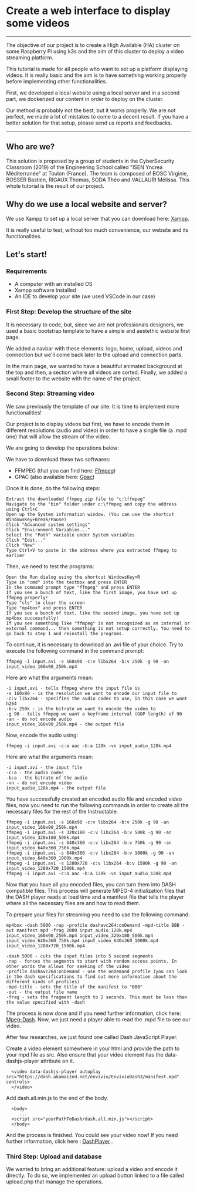 # Create a web interface to display some videos


---
The objective of our project is to create a High Available (HA) cluster on some Raspberry Pi using k3s and the aim of this cluster to 
deploy a video streaming platform.

This tutorial is made for all people who want to set up a platform displaying videos. It is really basic and the aim is to have something working properly before implementing other functionalities.

First, we developed a local website using a local server and in a second part, we dockerized our content in order to deploy on the cluster.

Our method is probably not the best, but it works properly. We are not perfect, we
made a lot of mistakes to come to a decent result. If you have a better
solution for that setup, please send us reports and feedbacks.

---

## Who are we?

This solution is proposed by a group of students in the CyberSecurity Classroom (2019)
of the Engineering School called "ISEN Yncrea Méditerranée" at Toulon (France).
The team is composed of BOSC Virginie, BOSSER Bastien, RIGAUX Thomas, SODA Théo and VALLAURI Mélissa.
This whole tutorial is the result of our project.

## Why do we use a local website and server?

We use Xampp to set up a local server that you can download here: [Xampp](https://www.apachefriends.org/fr/download.html).

It is really useful to test, without too much convenience, our website and its functionalities.

## Let's start!

### Requirements

- A computer with an installed OS
- Xampp software installed
- An IDE to develop your site (we used VSCode in our case)

### First Step: Develop the structure of the site

It is necessary to code, but, since we are not professionals designers, we used a basic bootstrap template to have a simple and aestethic website first page. 

We added a navbar with these elements: logo, home, upload, videos and connection but we'll come back later to the upload and connection parts.

In the main page, we wanted to have a beautiful animated background at the top and then, a section where all videos are sorted.
Finally, we added a small footer to the website with the name of the project.

### Second Step: Streaming video
We saw previously the template of our site. It is time to implement more functionalities!

Our project is to display videos but first, we have to encode them in different resolutions (audio and video) in order to have a single file (a .mpd one) that will allow the stream of the video. 

We are going to develop the operations below:

We have to download these two softwares:
- FFMPEG (that you can find here: [Ffmpeg](https://www.ffmpeg.org/download.html))
- GPAC (also available here: [Gpac](https://gpac.wp.imt.fr/downloads/))

Once it is done, do the following steps:
   
    Extract the downloaded ffmpeg zip file to "c:\ffmpeg"
    Navigate to the "bin" folder under c:\ffmpeg and copy the address using Ctrl+C
    Open up the System information window. (You can use the shortcut WindowsKey+Break/Pause)
    Click "Advanced system settings"
    Click "Environment Variables..."
    Select the "Path" variable under System variables
    Click "Edit..."
    Click "New"
    Type Ctrl+V to paste in the address where you extracted ffmpeg to earlier 
    
Then, we need to test the programs:

    Open the Run dialog using the shortcut WindowsKey+R
    Type in "cmd" into the textbox and press ENTER
    In the command prompt type "ffmpeg" and press ENTER
    If you see a bunch of text, like the first image, you have set up ffmpeg properly!
    Type "cls" to clear the screen
    Type "mp4box" and press ENTER
    If you see a bunch of text, like the second image, you have set up mp4box successfully!
    If you see something like "ffmpeg" is not recognized as an internal or external command... then something is not setup correctly. You need to go back to step 1 and reinstall the programs.
    
To continue, it is necessary to download an .avi file of your choice. Try to execute the following command in the command prompt:

    ffmpeg -i input.avi -s 160x90 -c:v libx264 -b:v 250k -g 90 -an input_video_160x90_250k.mp4
    
Here are what the arguments mean:

    -i input.avi - tells ffmpeg where the input file is
    -s 160x90 - is the resolution we want to encode our input file to
    -c:v libx264 - specifies the audio codec to use, in this case we want h264
    -b:v 250k - is the bitrate we want to encode the video to
    -g 90 - tells ffmpeg we want a keyframe interval (GOP length) of 90
    -an - do not encode audio
    input_video_160x90_250k.mp4 - the output file
    
Now, encode the audio using:

    ffmpeg -i input.avi -c:a aac -b:a 128k -vn input_audio_128k.mp4 
    
Here are what the arguments mean:

    -i input.avi - the input file
    -c:a - the audio codec
    -b:a - the bitrate of the audio
    -vn - do not encode video
    input_audio_128k.mp4 - the output file
    
You have successfully created an encoded audio file and encoded video files, now you need to run the following commands in order to create all the necessary files for the rest of the Instructable.

    ffmpeg -i input.avi -s 160x90 -c:v libx264 -b:v 250k -g 90 -an input_video_160x90_250k.mp4
    ffmpeg -i input.avi -s 320x180 -c:v libx264 -b:v 500k -g 90 -an input_video_320x180_500k.mp4
    ffmpeg -i input.avi -s 640x360 -c:v libx264 -b:v 750k -g 90 -an input_video_640x360_750k.mp4
    ffmpeg -i input.avi -s 640x360 -c:v libx264 -b:v 1000k -g 90 -an input_video_640x360_1000k.mp4
    ffmpeg -i input.avi -s 1280x720 -c:v libx264 -b:v 1500k -g 90 -an input_video_1280x720_1500k.mp4
    ffmpeg -i input.avi -c:a aac -b:a 128k -vn input_audio_128k.mp4
    
Now that you have all you encoded files, you can turn them into DASH compatible files. This process will generate MPEG-4 initialization files that the DASH player reads at load time and a manifest file that tells the player where all the necessary files are and how to read them.

To prepare your files for streaming you need to use the following command:

    mp4box -dash 5000 -rap -profile dashavc264:onDemand -mpd-title BBB -out manifest.mpd -frag 2000 input_audio_128k.mp4 input_video_160x90_250k.mp4 input_video_320x180_500k.mp4 input_video_640x360_750k.mp4 input_video_640x360_1000k.mp4 input_video_1280x720_1500k.mp4
    
    -dash 5000 - cuts the input files into 5 second segments
    -rap - forces the segments to start with random access points. In other words the allows for seeking of the video
    -profile dashavc264:onDemand - use the onDemand profile (you can look in the dash specifications to find out more information about the different kinds of profiles)
    -mpd-title - sets the title of the manifest to "BBB"
    -out - the output file name
    -frag - sets the fragment length to 2 seconds. This must be less than the value specified with -dash
    
The process is now done and if you need further information, click here: [Mpeg-Dash](https://www.instructables.com/id/Making-Your-Own-Simple-DASH-MPEG-Server-Windows-10/?fbclid=IwAR0vAzRS--Jg7V9TS25tiYMLQGHmv0i87S1O0zJdX2Pabj0inWvZAKtqeM4). Now, we just need a player able to read the .mpd file to see our video.

After few researches, we just found one called Dash JavaScript Player.

Create a video element somewhere in your html and provide the path to your mpd file as src. Also ensure that your video element has the data-dashjs-player attribute on it.

      <video data-dashjs-player autoplay src="https://dash.akamaized.net/envivio/EnvivioDash3/manifest.mpd" controls>
      </video>

Add dash.all.min.js to the end of the body.

      <body>
         ...
      <script src="yourPathToDash/dash.all.min.js"></script>
      </body>

And the process is finished. You could see your video now! If you need further information, click here : [DashPlayer](https://github.com/Dash-Industry-Forum/dash.js) .
  
### Third Step: Upload and database

We wanted to bring an additional feature: upload a video and encode it directly. To do so, we implemented an upload button linked to a file called upload.php that manage the operations. 
